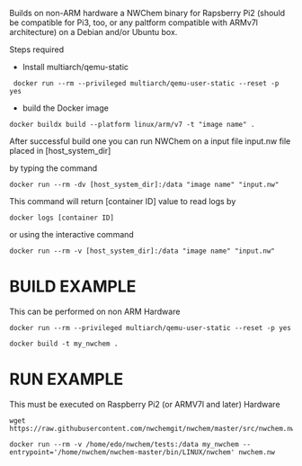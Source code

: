 Builds on non-ARM hardware a NWChem binary for Rapsberry Pi2 (should be compatible for Pi3, too, or any paltform compatible with ARMv7l architecture) on a Debian and/or Ubuntu box.

Steps required
* Install multiarch/qemu-static
```
 docker run --rm --privileged multiarch/qemu-user-static --reset -p yes
```

* build the Docker image
```
docker buildx build --platform linux/arm/v7 -t "image name" .
```
After successful build one you can run NWChem on a input file input.nw file placed in [host_system_dir]

by typing the command
```
docker run --rm -dv [host_system_dir]:/data "image name" "input.nw"
```
This command will return [container ID] value to read logs by
```
docker logs [container ID]
```
or using the interactive command
```
docker run --rm -v [host_system_dir]:/data "image name" "input.nw"
```
# BUILD EXAMPLE 

This can be performed on non ARM Hardware
```
docker run --rm --privileged multiarch/qemu-user-static --reset -p yes

docker build -t my_nwchem .
```
# RUN EXAMPLE

This must be executed on Raspberry Pi2 (or ARMV7l and later) Hardware
```
wget https://raw.githubusercontent.com/nwchemgit/nwchem/master/src/nwchem.nw

docker run --rm -v /home/edo/nwchem/tests:/data my_nwchem --entrypoint='/home/nwchem/nwchem-master/bin/LINUX/nwchem' nwchem.nw
```
